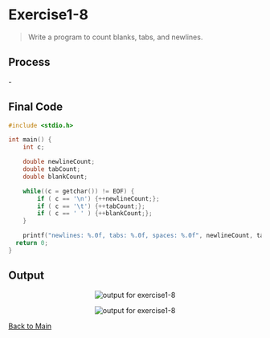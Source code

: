 # Exercise1-8
> Write a program to count blanks, tabs, and newlines.

## Process
\-

## Final Code
```c
#include <stdio.h>

int main() {
	int c;

	double newlineCount;
	double tabCount;
	double blankCount;

	while((c = getchar()) != EOF) {
		if ( c == '\n') {++newlineCount;};
		if ( c == '\t') {++tabCount;};
		if ( c == ' ' ) {++blankCount;};
	}

	printf("newlines: %.0f, tabs: %.0f, spaces: %.0f", newlineCount, tabCount, blankCount);
  return 0;
}
```

## Output
<p align="center">
    <image src="../assets/exercise1-8_output1.jpg" alt="output for exercise1-8" />
</p>
<p align="center">
    <image src="../assets/exercise1-8_output2.jpg" alt="output for exercise1-8" />
</p>

[Back to Main](../readme.md)
